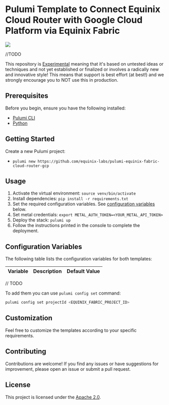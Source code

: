 # Pulumi Template to Connect Equinix Cloud Router with Google Cloud Platform via Equinix Fabric

![](https://img.shields.io/badge/Stability-Experimental-red.svg)

//TODO

This repository is [Experimental](https://github.com/packethost/standards/blob/master/experimental-statement.md) meaning that it's based on untested ideas or techniques and not yet established or finalized or involves a radically new and innovative style! This means that support is best effort (at best!) and we strongly encourage you to NOT use this in production.


## Prerequisites

Before you begin, ensure you have the following installed:

- [Pulumi CLI](https://www.pulumi.com/docs/get-started/install/)
- [Python](https://www.python.org/downloads/)

## Getting Started

Create a new Pulumi project:

- `pulumi new https://github.com/equinix-labs/pulumi-equinix-fabric-cloud-router-gcp`


## Usage

1. Activate the virtual environment: `source venv/bin/activate`
2. Install dependencies: `pip install -r requirements.txt`
3. Set the required configuration variables. See [configuration variables](#configuration-variables) below.
4. Set metal credentials: `export METAL_AUTH_TOKEN=<YOUR_METAL_API_TOKEN>`
5. Deploy the stack: `pulumi up`
6. Follow the instructions printed in the console to complete the deployment.

## Configuration Variables

The following table lists the configuration variables for both templates:

| Variable | Description | Default Value |
|----------|-------------|---------------|

// TODO

To add them you can use `pulumi config set` command:

```sh
pulumi config set projectId <EQUINIX_FABRIC_PROJECT_ID>
```

## Customization

Feel free to customize the templates according to your specific requirements.

## Contributing

Contributions are welcome! If you find any issues or have suggestions for improvement, please open an issue or submit a pull request.

## License

This project is licensed under the [Apache 2.0](LICENSE).